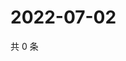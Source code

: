 # 2022-07-02

共 0 条

<!-- BEGIN WEIBO -->
<!-- 最后更新时间 Sat Jul 02 2022 20:26:57 GMT+0800 (China Standard Time) -->

<!-- END WEIBO -->
